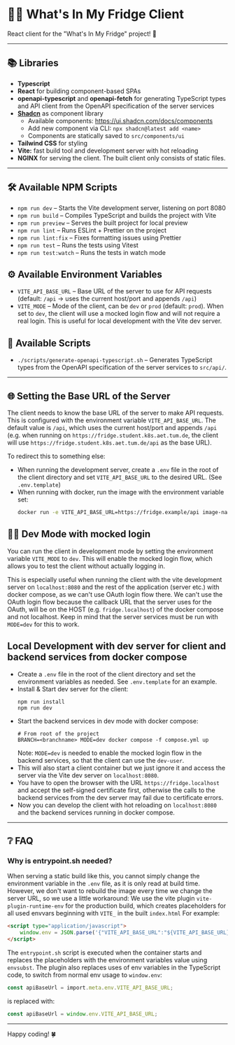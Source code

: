 # 🧑‍🍳 What's In My Fridge Client

React client for the "What's In My Fridge" project! 🚀

---

## 📚 Libraries

- **Typescript**
- **React** for building component-based SPAs
- **openapi-typescript** and **openapi-fetch** for generating TypeScript types and API client from the OpenAPI specification of the server services
- **[Shadcn](https://ui.shadcn.com/)** as component library
    - Available components: https://ui.shadcn.com/docs/components
    - Add new component via CLI: `npx shadcn@latest add <name>`
    - Components are statically saved to `src/components/ui`
- **Tailwind CSS** for styling
- **Vite:** fast build tool and development server with hot reloading
- **NGINX** for serving the client. The built client only consists of static files.

---

## 🛠️ Available NPM Scripts

- `npm run dev` – Starts the Vite development server, listening on port 8080
- `npm run build` – Compiles TypeScript and builds the project with Vite
- `npm run preview` – Serves the built project for local preview
- `npm run lint` – Runs ESLint + Prettier on the project
- `npm run lint:fix` – Fixes formatting issues using Prettier
- `npm run test` – Runs the tests using Vitest
- `npm run test:watch` – Runs the tests in watch mode

## ⚙️ Available Environment Variables
- `VITE_API_BASE_URL` – Base URL of the server to use for API requests (default: `/api` -> uses the current host/port and appends `/api`)
- `VITE_MODE` – Mode of the client, can be `dev` or `prod` (default: `prod`).
  When set to `dev`, the client will use a mocked login flow and will not require a real login. This is useful for local
  development with the Vite dev server.

## 🧰 Available Scripts

- `./scripts/generate-openapi-typescript.sh` – Generates TypeScript types from the OpenAPI specification of the server
  services to `src/api/`.

---

## 🌐 Setting the Base URL of the Server

The client needs to know the base URL of the server to make API requests.
This is configured with the environment variable `VITE_API_BASE_URL`.
The default value is `/api`, which uses the current host/port and appends `/api` (e.g. when running on
`https://fridge.student.k8s.aet.tum.de`, the client will use `https://fridge.student.k8s.aet.tum.de/api` as the base
URL).

To redirect this to something else:

- When running the development server, create a `.env` file in the root of the client directory and set `VITE_API_BASE_URL` to the desired URL. (See `.env.template`)
- When running with docker, run the image with the environment variable set:
    ```bash
    docker run -e VITE_API_BASE_URL=https://fridge.example/api image-name
    ```

## 🧑‍💻 Dev Mode with mocked login

You can run the client in development mode by setting the environment variable `VITE_MODE` to `dev`.
This will enable the mocked login flow, which allows you to test the client without actually logging in.

This is especially useful when running the client with the vite development server on `localhost:8080`
and the rest of the application (server etc.) with docker compose, as we can't use OAuth login flow there. We can't use
the OAuth login flow because the callback URL that the
server uses for the OAuth, will be on the HOST (e.g. `fridge.localhost`) of the docker compose and not localhost. Keep in mind that
the server services must be run with `MODE=dev` for this to work.

##  Local Development with dev server for client and backend services from docker compose

- Create a `.env` file in the root of the client directory and set the environment variables as needed.
  See `.env.template` for an example.
- Install & Start dev server for the client:
    ```shell
    npm run install
    npm run dev
    ```
- Start the backend services in dev mode with docker compose:
    ```shell
    # From root of the project
    BRANCH=<branchname> MODE=dev docker compose -f compose.yml up
    ```
    Note: `MODE=dev` is needed to enable the mocked login flow in the backend services, so that the client can use the `dev-user`.
- This will also start a client container but we just ignore it and access the server via the Vite dev server on `localhost:8080`.
- You have to open the browser with the URL `https://fridge.localhost` and accept the self-signed certificate first, otherwise the calls to the backend services from the dev server may fail due to certificate errors.
- Now you can develop the client with hot reloading on `localhost:8080` and the backend services running in docker compose.

---

## ❔  FAQ

### Why is entrypoint.sh needed?
When serving a static build like this, you cannot simply change the environment variable in the `.env` file, as it is
only read at build time.
However, we don't want to rebuild the image every time we change the server URL, so we use a little workaround:
We use the vite plugin `vite-plugin-runtime-env` for the production build, which creates placeholders for all used
envvars beginning with `VITE_` in the built
`index.html`
For example:
```html
<script type="application/javascript">
    window.env = JSON.parse('{"VITE_API_BASE_URL":"${VITE_API_BASE_URL}"}');
</script>
```
The `entrypoint.sh` script is executed when the container starts and replaces the placeholders with the environment
variables value using `envsubst`. The plugin also replaces uses of env variables in the TypeScript code, to switch
from normal env usage to `window.env`:
```typescript
const apiBaseUrl = import.meta.env.VITE_API_BASE_URL;
```
is replaced with:
```typescript
const apiBaseUrl = window.env.VITE_API_BASE_URL;
```


---

Happy coding! 🍀

